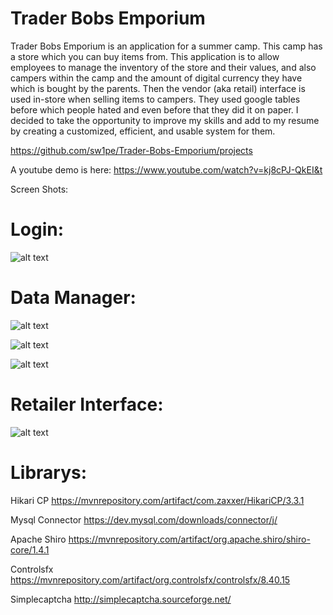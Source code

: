 # Trader Bobs Emporium

Trader Bobs Emporium is an application for a summer camp. This camp has a store which you can buy items from. This application is to allow employees to manage the inventory of the store and their values, and also campers within the camp and the amount of digital currency they have which is bought by the parents. Then the vendor (aka retail) interface is used in-store when selling items to campers. They used google tables before which people hated and even before that they did it on paper. I decided to take the opportunity to improve my skills and add to my resume by creating a customized, efficient, and usable system for them.﻿

https://github.com/sw1pe/Trader-Bobs-Emporium/projects

A youtube demo is here: https://www.youtube.com/watch?v=kj8cPJ-QkEI&t

Screen Shots:

# Login:

![alt text](https://github.com/sw1pe/Trader-Bobs-Emporium/blob/master/Screen%20Shots/login.PNG)

# Data Manager:

![alt text](https://github.com/sw1pe/Trader-Bobs-Emporium/blob/master/Screen%20Shots/dashboard.PNG)

![alt text](https://github.com/sw1pe/Trader-Bobs-Emporium/blob/master/Screen%20Shots/items.PNG)

![alt text](https://github.com/sw1pe/Trader-Bobs-Emporium/blob/master/Screen%20Shots/log.jpg)

# Retailer Interface:

![alt text](https://github.com/sw1pe/Trader-Bobs-Emporium/blob/master/Screen%20Shots/retailer.PNG)

# Librarys:

Hikari CP https://mvnrepository.com/artifact/com.zaxxer/HikariCP/3.3.1

Mysql Connector https://dev.mysql.com/downloads/connector/j/

Apache Shiro https://mvnrepository.com/artifact/org.apache.shiro/shiro-core/1.4.1

Controlsfx https://mvnrepository.com/artifact/org.controlsfx/controlsfx/8.40.15

Simplecaptcha http://simplecaptcha.sourceforge.net/



